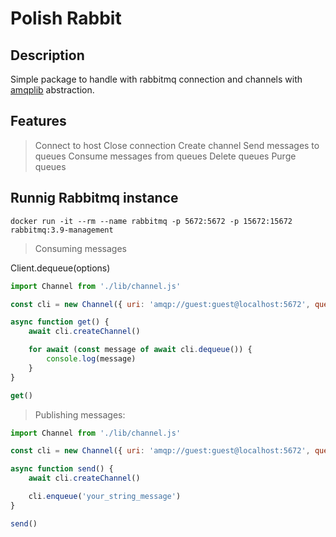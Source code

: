 # Polish Rabbit
## Description
Simple package to handle with rabbitmq connection and channels with [amqplib](https://www.npmjs.com/package/amqplib) abstraction.

## Features

> Connect to host
> Close connection
> Create channel
> Send messages to queues
> Consume messages from queues
> Delete queues
> Purge queues

## Runnig Rabbitmq instance

```docker run -it --rm --name rabbitmq -p 5672:5672 -p 15672:15672 rabbitmq:3.9-management```

> Consuming messages

Client.dequeue(options)

```js
import Channel from './lib/channel.js'

const cli = new Channel({ uri: 'amqp://guest:guest@localhost:5672', queue: 'your_queue' })

async function get() {
    await cli.createChannel()

    for await (const message of await cli.dequeue()) {
        console.log(message)
    }
}

get()
```

> Publishing messages:

```js
import Channel from './lib/channel.js'

const cli = new Channel({ uri: 'amqp://guest:guest@localhost:5672', queue: 'your_queue' })

async function send() {
    await cli.createChannel()

    cli.enqueue('your_string_message')
}

send()
```
